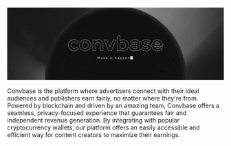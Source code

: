 ![Convbase Black banner](https://raw.githubusercontent.com/convbase/.github/main/banner.png)

Convbase is the platform where advertisers connect with their ideal audiences and publishers earn fairly, no matter where they're from. Powered by blockchain and driven by an amazing team, Convbase offers a seamless, privacy-focused experience that guarantees fair and independent revenue generation. By integrating with popular cryptocurrency wallets, our platform offers an easily accessible and efficient way for content creators to maximize their earnings.
